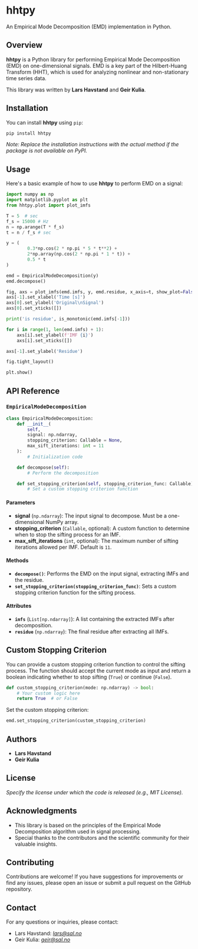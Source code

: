 # hhtpy

An Empirical Mode Decomposition (EMD) implementation in Python.

## Overview

**hhtpy** is a Python library for performing Empirical Mode Decomposition (EMD) on one-dimensional signals. EMD is a key part of the Hilbert-Huang Transform (HHT), which is used for analyzing nonlinear and non-stationary time series data.

This library was written by **Lars Havstand** and **Geir Kulia**.

## Installation

You can install **hhtpy** using `pip`:

```bash
pip install hhtpy
```

*Note: Replace the installation instructions with the actual method if the package is not available on PyPI.*

## Usage

Here's a basic example of how to use **hhtpy** to perform EMD on a signal:

```python
import numpy as np
import matplotlib.pyplot as plt
from hhtpy.plot import plot_imfs

T = 5  # sec
f_s = 15000 # Hz
n = np.arange(T * f_s)
t = n / f_s # sec

y = (
        0.3*np.cos(2 * np.pi * 5 * t**2) +
        2*np.array(np.cos(2 * np.pi * 1 * t)) +
        0.5 * t
)

emd = EmpiricalModeDecomposition(y)
emd.decompose()

fig, axs = plot_imfs(emd.imfs, y, emd.residue, x_axis=t, show_plot=False)
axs[-1].set_xlabel('Time [s]')
axs[0].set_ylabel('Original\nSignal')
axs[0].set_xticks([])

print('is residue', is_monotonic(emd.imfs[-1]))

for i in range(1, len(emd.imfs) + 1):
    axs[i].set_ylabel(f'IMF {i}')
    axs[i].set_xticks([])

axs[-1].set_ylabel('Residue')

fig.tight_layout()

plt.show()
```

## API Reference

### `EmpiricalModeDecomposition`

```python
class EmpiricalModeDecomposition:
    def __init__(
        self,
        signal: np.ndarray,
        stopping_criterion: Callable = None,
        max_sift_iterations: int = 11
    ):
        # Initialization code

    def decompose(self):
        # Perform the decomposition

    def set_stopping_criterion(self, stopping_criterion_func: Callable):
        # Set a custom stopping criterion function
```

#### Parameters

- **signal** (`np.ndarray`): The input signal to decompose. Must be a one-dimensional NumPy array.
- **stopping_criterion** (`Callable`, optional): A custom function to determine when to stop the sifting process for an IMF.
- **max_sift_iterations** (`int`, optional): The maximum number of sifting iterations allowed per IMF. Default is `11`.

#### Methods

- **`decompose()`**: Performs the EMD on the input signal, extracting IMFs and the residue.
- **`set_stopping_criterion(stopping_criterion_func)`**: Sets a custom stopping criterion function for the sifting process.

#### Attributes

- **`imfs`** (`List[np.ndarray]`): A list containing the extracted IMFs after decomposition.
- **`residue`** (`np.ndarray`): The final residue after extracting all IMFs.

## Custom Stopping Criterion

You can provide a custom stopping criterion function to control the sifting process. The function should accept the current mode as input and return a boolean indicating whether to stop sifting (`True`) or continue (`False`).

```python
def custom_stopping_criterion(mode: np.ndarray) -> bool:
    # Your custom logic here
    return True  # or False
```

Set the custom stopping criterion:

```python
emd.set_stopping_criterion(custom_stopping_criterion)
```

## Authors

- **Lars Havstand**
- **Geir Kulia**

## License

*Specify the license under which the code is released (e.g., MIT License).*

## Acknowledgments

- This library is based on the principles of the Empirical Mode Decomposition algorithm used in signal processing.
- Special thanks to the contributors and the scientific community for their valuable insights.

## Contributing

Contributions are welcome! If you have suggestions for improvements or find any issues, please open an issue or submit a pull request on the GitHub repository.

## Contact

For any questions or inquiries, please contact:

- Lars Havstand: *[lars@sal.no](mailto:lars@sal.no)*
- Geir Kulia: *[geir@sal.no](mailto:geir@sal.no)*
